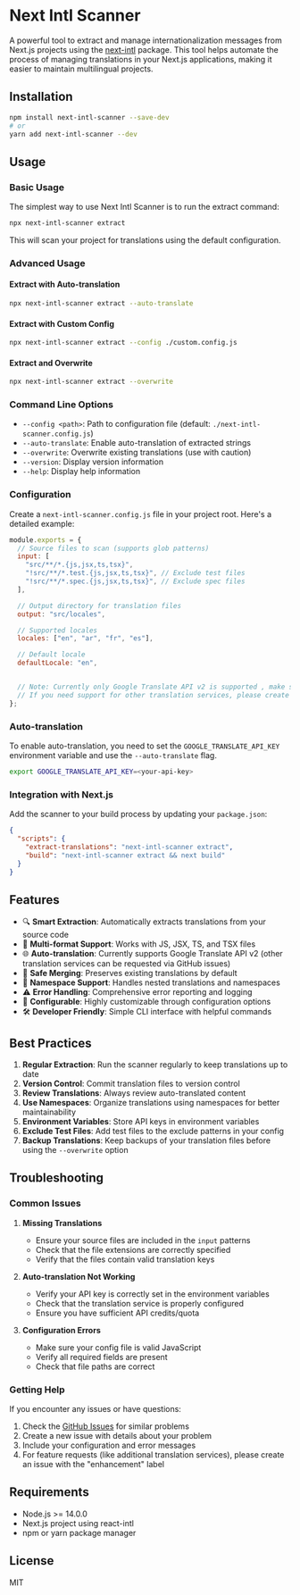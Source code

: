 # Next Intl Scanner

A powerful tool to extract and manage internationalization messages from Next.js projects using the [next-intl](https://github.com/amannn/next-intl) package. This tool helps automate the process of managing translations in your Next.js applications, making it easier to maintain multilingual projects.

## Installation

```bash
npm install next-intl-scanner --save-dev
# or
yarn add next-intl-scanner --dev
```

## Usage

### Basic Usage

The simplest way to use Next Intl Scanner is to run the extract command:

```bash
npx next-intl-scanner extract
```

This will scan your project for translations using the default configuration.

### Advanced Usage

#### Extract with Auto-translation

```bash
npx next-intl-scanner extract --auto-translate
```

#### Extract with Custom Config

```bash
npx next-intl-scanner extract --config ./custom.config.js
```

#### Extract and Overwrite

```bash
npx next-intl-scanner extract --overwrite
```

### Command Line Options

- `--config <path>`: Path to configuration file (default: `./next-intl-scanner.config.js`)
- `--auto-translate`: Enable auto-translation of extracted strings
- `--overwrite`: Overwrite existing translations (use with caution)
- `--version`: Display version information
- `--help`: Display help information

### Configuration

Create a `next-intl-scanner.config.js` file in your project root. Here's a detailed example:

```javascript
module.exports = {
  // Source files to scan (supports glob patterns)
  input: [
    "src/**/*.{js,jsx,ts,tsx}",
    "!src/**/*.test.{js,jsx,ts,tsx}", // Exclude test files
    "!src/**/*.spec.{js,jsx,ts,tsx}", // Exclude spec files
  ],

  // Output directory for translation files
  output: "src/locales",

  // Supported locales
  locales: ["en", "ar", "fr", "es"],

  // Default locale
  defaultLocale: "en",


  // Note: Currently only Google Translate API v2 is supported , make sure that you have set the GOOGLE_TRANSLATE_API_KEY environment variable
  // If you need support for other translation services, please create an issue on GitHub
};
```

### Auto-translation

To enable auto-translation, you need to set the `GOOGLE_TRANSLATE_API_KEY` environment variable and use the `--auto-translate` flag.

```bash
export GOOGLE_TRANSLATE_API_KEY=<your-api-key>
```

### Integration with Next.js

Add the scanner to your build process by updating your `package.json`:

```json
{
  "scripts": {
    "extract-translations": "next-intl-scanner extract",
    "build": "next-intl-scanner extract && next build"
  }
}
```

## Features

- 🔍 **Smart Extraction**: Automatically extracts translations from your source code
- 📝 **Multi-format Support**: Works with JS, JSX, TS, and TSX files
- 🌐 **Auto-translation**: Currently supports Google Translate API v2 (other translation services can be requested via GitHub issues)
- 💾 **Safe Merging**: Preserves existing translations by default
- 📁 **Namespace Support**: Handles nested translations and namespaces
- ⚠️ **Error Handling**: Comprehensive error reporting and logging
- 🔄 **Configurable**: Highly customizable through configuration options
- 🛠️ **Developer Friendly**: Simple CLI interface with helpful commands

## Best Practices

1. **Regular Extraction**: Run the scanner regularly to keep translations up to date
2. **Version Control**: Commit translation files to version control
3. **Review Translations**: Always review auto-translated content
4. **Use Namespaces**: Organize translations using namespaces for better maintainability
5. **Environment Variables**: Store API keys in environment variables
6. **Exclude Test Files**: Add test files to the exclude patterns in your config
7. **Backup Translations**: Keep backups of your translation files before using the `--overwrite` option

## Troubleshooting

### Common Issues

1. **Missing Translations**

   - Ensure your source files are included in the `input` patterns
   - Check that the file extensions are correctly specified
   - Verify that the files contain valid translation keys

2. **Auto-translation Not Working**

   - Verify your API key is correctly set in the environment variables
   - Check that the translation service is properly configured
   - Ensure you have sufficient API credits/quota

3. **Configuration Errors**
   - Make sure your config file is valid JavaScript
   - Verify all required fields are present
   - Check that file paths are correct

### Getting Help

If you encounter any issues or have questions:

1. Check the [GitHub Issues](https://github.com/yourusername/next-intl-scanner/issues) for similar problems
2. Create a new issue with details about your problem
3. Include your configuration and error messages
4. For feature requests (like additional translation services), please create an issue with the "enhancement" label

## Requirements

- Node.js >= 14.0.0
- Next.js project using react-intl
- npm or yarn package manager

## License

MIT
